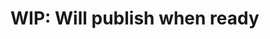 # WIP: Will publish when ready
<!-- # Astro Starter Kit: Blog -->
<!---->
<!-- ```sh -->
<!-- npm create astro@latest -- --template blog -->
<!-- ``` -->
<!---->
<!-- [![Open in StackBlitz](https://developer.stackblitz.com/img/open_in_stackblitz.svg)](https://stackblitz.com/github/withastro/astro/tree/latest/examples/blog) -->
<!-- [![Open with CodeSandbox](https://assets.codesandbox.io/github/button-edit-lime.svg)](https://codesandbox.io/p/sandbox/github/withastro/astro/tree/latest/examples/blog) -->
<!-- [![Open in GitHub Codespaces](https://github.com/codespaces/badge.svg)](https://codespaces.new/withastro/astro?devcontainer_path=.devcontainer/blog/devcontainer.json) -->
<!---->
<!-- > 🧑‍🚀 **Seasoned astronaut?** Delete this file. Have fun! -->
<!---->
<!-- ![blog](https://github.com/withastro/astro/assets/2244813/ff10799f-a816-4703-b967-c78997e8323d) -->
<!---->
<!-- Features: -->
<!---->
<!-- - ✅ Minimal styling (make it your own!) -->
<!-- - ✅ 100/100 Lighthouse performance -->
<!-- - ✅ SEO-friendly with canonical URLs and OpenGraph data -->
<!-- - ✅ Sitemap support -->
<!-- - ✅ RSS Feed support -->
<!-- - ✅ Markdown & MDX support -->
<!---->
<!-- ## 🚀 Project Structure -->
<!---->
<!-- Inside of your Astro project, you'll see the following folders and files: -->
<!---->
<!-- ```text -->
<!-- ├── public/ -->
<!-- ├── src/ -->
<!-- │   ├── components/ -->
<!-- │   ├── content/ -->
<!-- │   ├── layouts/ -->
<!-- │   └── pages/ -->
<!-- ├── astro.config.mjs -->
<!-- ├── README.md -->
<!-- ├── package.json -->
<!-- └── tsconfig.json -->
<!-- ``` -->
<!---->
<!-- Astro looks for `.astro` or `.md` files in the `src/pages/` directory. Each page is exposed as a route based on its file name. -->
<!---->
<!-- There's nothing special about `src/components/`, but that's where we like to put any Astro/React/Vue/Svelte/Preact components. -->
<!---->
<!-- The `src/content/` directory contains "collections" of related Markdown and MDX documents. Use `getCollection()` to retrieve posts from `src/content/blog/`, and type-check your frontmatter using an optional schema. See [Astro's Content Collections docs](https://docs.astro.build/en/guides/content-collections/) to learn more. -->
<!---->
<!-- Any static assets, like images, can be placed in the `public/` directory. -->
<!---->
<!-- ## 🧞 Commands -->
<!---->
<!-- All commands are run from the root of the project, from a terminal: -->
<!---->
<!-- | Command                   | Action                                           | -->
<!-- | :------------------------ | :----------------------------------------------- | -->
<!-- | `npm install`             | Installs dependencies                            | -->
<!-- | `npm run dev`             | Starts local dev server at `localhost:4321`      | -->
<!-- | `npm run build`           | Build your production site to `./dist/`          | -->
<!-- | `npm run preview`         | Preview your build locally, before deploying     | -->
<!-- | `npm run astro ...`       | Run CLI commands like `astro add`, `astro check` | -->
<!-- | `npm run astro -- --help` | Get help using the Astro CLI                     | -->
<!---->
<!-- ## 👀 Want to learn more? -->
<!---->
<!-- Check out [our documentation](https://docs.astro.build) or jump into our [Discord server](https://astro.build/chat). -->
<!---->
<!-- ## Credit -->
<!---->
<!-- This theme is based off of the lovely [Bear Blog](https://github.com/HermanMartinus/bearblog/). -->
